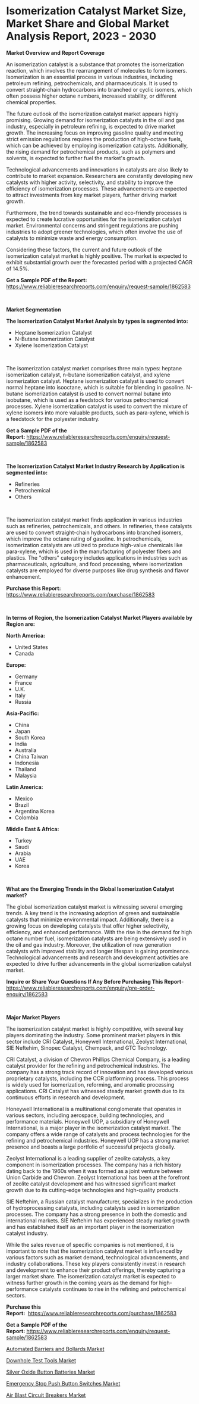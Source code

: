<p><h1>Isomerization Catalyst Market Size, Market Share and Global Market Analysis Report, 2023 - 2030</h1></p><p><strong>Market Overview and Report Coverage</strong></p>
<p><p>An isomerization catalyst is a substance that promotes the isomerization reaction, which involves the rearrangement of molecules to form isomers. Isomerization is an essential process in various industries, including petroleum refining, petrochemicals, and pharmaceuticals. It is used to convert straight-chain hydrocarbons into branched or cyclic isomers, which often possess higher octane numbers, increased stability, or different chemical properties.</p><p>The future outlook of the isomerization catalyst market appears highly promising. Growing demand for isomerization catalysts in the oil and gas industry, especially in petroleum refining, is expected to drive market growth. The increasing focus on improving gasoline quality and meeting strict emission regulations requires the production of high-octane fuels, which can be achieved by employing isomerization catalysts. Additionally, the rising demand for petrochemical products, such as polymers and solvents, is expected to further fuel the market's growth.</p><p>Technological advancements and innovations in catalysts are also likely to contribute to market expansion. Researchers are constantly developing new catalysts with higher activity, selectivity, and stability to improve the efficiency of isomerization processes. These advancements are expected to attract investments from key market players, further driving market growth.</p><p>Furthermore, the trend towards sustainable and eco-friendly processes is expected to create lucrative opportunities for the isomerization catalyst market. Environmental concerns and stringent regulations are pushing industries to adopt greener technologies, which often involve the use of catalysts to minimize waste and energy consumption.</p><p>Considering these factors, the current and future outlook of the isomerization catalyst market is highly positive. The market is expected to exhibit substantial growth over the forecasted period with a projected CAGR of 14.5%.</p></p>
<p><strong>Get a Sample PDF of the Report:</strong> <a href="https://www.reliableresearchreports.com/enquiry/request-sample/1862583">https://www.reliableresearchreports.com/enquiry/request-sample/1862583</a></p>
<p>&nbsp;</p>
<p><strong>Market Segmentation</strong></p>
<p><strong>The Isomerization Catalyst Market Analysis by types is segmented into:</strong></p>
<p><ul><li>Heptane Isomerization Catalyst</li><li>N-Butane Isomerization Catalyst</li><li>Xylene Isomerization Catalyst</li></ul></p>
<p>&nbsp;</p>
<p><p>The isomerization catalyst market comprises three main types: heptane isomerization catalyst, n-butane isomerization catalyst, and xylene isomerization catalyst. Heptane isomerization catalyst is used to convert normal heptane into isooctane, which is suitable for blending in gasoline. N-butane isomerization catalyst is used to convert normal butane into isobutane, which is used as a feedstock for various petrochemical processes. Xylene isomerization catalyst is used to convert the mixture of xylene isomers into more valuable products, such as para-xylene, which is a feedstock for the polyester industry.</p></p>
<p><strong>Get a Sample PDF of the Report:</strong>&nbsp;<a href="https://www.reliableresearchreports.com/enquiry/request-sample/1862583">https://www.reliableresearchreports.com/enquiry/request-sample/1862583</a></p>
<p>&nbsp;</p>
<p><strong>The Isomerization Catalyst Market Industry Research by Application is segmented into:</strong></p>
<p><ul><li>Refineries</li><li>Petrochemical</li><li>Others</li></ul></p>
<p>&nbsp;</p>
<p><p>The isomerization catalyst market finds application in various industries such as refineries, petrochemicals, and others. In refineries, these catalysts are used to convert straight-chain hydrocarbons into branched isomers, which improve the octane rating of gasoline. In petrochemicals, isomerization catalysts are utilized to produce high-value chemicals like para-xylene, which is used in the manufacturing of polyester fibers and plastics. The "others" category includes applications in industries such as pharmaceuticals, agriculture, and food processing, where isomerization catalysts are employed for diverse purposes like drug synthesis and flavor enhancement.</p></p>
<p><strong>Purchase this Report:</strong>&nbsp; <a href="https://www.reliableresearchreports.com/purchase/1862583">https://www.reliableresearchreports.com/purchase/1862583</a></p>
<p>&nbsp;</p>
<p><strong>In terms of Region, the Isomerization Catalyst Market Players available by Region are:</strong></p>
<p>
    <p> <strong> North America: </strong>
        <ul>
            <li>United States</li>
            <li>Canada</li>
        </ul>
        </p> 
    <p> <strong> Europe: </strong>
        <ul>
            <li>Germany</li>
            <li>France</li>
            <li>U.K.</li>
            <li>Italy</li>
            <li>Russia</li>
        </ul>
        </p> 
    <p> <strong> Asia-Pacific: </strong>
        <ul>
            <li>China</li>
            <li>Japan</li>
            <li>South Korea</li>
            <li>India</li>
            <li>Australia</li>
            <li>China Taiwan</li>
            <li>Indonesia</li>
            <li>Thailand</li>
            <li>Malaysia</li>
        </ul>
        </p> 
    <p> <strong> Latin America: </strong>
        <ul>
            <li>Mexico</li>
            <li>Brazil</li>
            <li>Argentina Korea</li>
            <li>Colombia</li>
        </ul>
        </p> 
    <p> <strong> Middle East & Africa: </strong>
        <ul>
            <li>Turkey</li>
            <li>Saudi</li>
            <li>Arabia</li>
            <li>UAE</li>
            <li>Korea</li>
        </ul>
    </p>
    </p>
<p>&nbsp;</p>
<p><strong>What are the Emerging Trends in the Global Isomerization Catalyst market?</strong></p>
<p><p>The global isomerization catalyst market is witnessing several emerging trends. A key trend is the increasing adoption of green and sustainable catalysts that minimize environmental impact. Additionally, there is a growing focus on developing catalysts that offer higher selectivity, efficiency, and enhanced performance. With the rise in the demand for high octane number fuel, isomerization catalysts are being extensively used in the oil and gas industry. Moreover, the utilization of new generation catalysts with improved stability and longer lifespan is gaining prominence. Technological advancements and research and development activities are expected to drive further advancements in the global isomerization catalyst market.</p></p>
<p><strong>Inquire or Share Your Questions If Any Before Purchasing This Report</strong>- <a href="https://www.reliableresearchreports.com/enquiry/pre-order-enquiry/1862583">https://www.reliableresearchreports.com/enquiry/pre-order-enquiry/1862583</a></p>
<p>&nbsp;</p>
<p><strong>Major Market Players</strong></p>
<p><p>The isomerization catalyst market is highly competitive, with several key players dominating the industry. Some prominent market players in this sector include CRI Catalyst, Honeywell International, Zeolyst International, SIE Neftehim, Sinopec Catalyst, Chempack, and GTC Technology.</p><p>CRI Catalyst, a division of Chevron Phillips Chemical Company, is a leading catalyst provider for the refining and petrochemical industries. The company has a strong track record of innovation and has developed various proprietary catalysts, including the CCR platforming process. This process is widely used for isomerization, reforming, and aromatic processing applications. CRI Catalyst has witnessed steady market growth due to its continuous efforts in research and development.</p><p>Honeywell International is a multinational conglomerate that operates in various sectors, including aerospace, building technologies, and performance materials. Honeywell UOP, a subsidiary of Honeywell International, is a major player in the isomerization catalyst market. The company offers a wide range of catalysts and process technologies for the refining and petrochemical industries. Honeywell UOP has a strong market presence and boasts a large portfolio of successful projects globally.</p><p>Zeolyst International is a leading supplier of zeolite catalysts, a key component in isomerization processes. The company has a rich history dating back to the 1960s when it was formed as a joint venture between Union Carbide and Chevron. Zeolyst International has been at the forefront of zeolite catalyst development and has witnessed significant market growth due to its cutting-edge technologies and high-quality products.</p><p>SIE Neftehim, a Russian catalyst manufacturer, specializes in the production of hydroprocessing catalysts, including catalysts used in isomerization processes. The company has a strong presence in both the domestic and international markets. SIE Neftehim has experienced steady market growth and has established itself as an important player in the isomerization catalyst industry.</p><p>While the sales revenue of specific companies is not mentioned, it is important to note that the isomerization catalyst market is influenced by various factors such as market demand, technological advancements, and industry collaborations. These key players consistently invest in research and development to enhance their product offerings, thereby capturing a larger market share. The isomerization catalyst market is expected to witness further growth in the coming years as the demand for high-performance catalysts continues to rise in the refining and petrochemical sectors.</p></p>
<p><strong>Purchase this Report:</strong>&nbsp;&nbsp;<a href="https://www.reliableresearchreports.com/purchase/1862583">https://www.reliableresearchreports.com/purchase/1862583</a></p>
<p></p>
<p><strong>Get a Sample PDF of the Report:</strong>&nbsp;<a href="https://www.reliableresearchreports.com/enquiry/request-sample/1862583">https://www.reliableresearchreports.com/enquiry/request-sample/1862583</a></p>
<p><p><a href="https://medium.com/@palm.quick.roof/automated-barriers-and-bollards-market-analysis-and-sze-forecasted-for-period-from-2023-to-2030-13b6bd649f39">Automated Barriers and Bollards Market</a></p><p><a href="https://medium.com/@index.mill.peace/downhole-test-tools-market-research-report-its-history-and-forecast-2023-to-2030-6af1633fb0f7">Downhole Test Tools Market</a></p><p><a href="https://medium.com/@magaliortiz1955/silver-oxide-button-batteries-market-furnishes-information-on-market-share-market-trends-and-37843398edba">Silver Oxide Button Batteries Market</a></p><p><a href="https://medium.com/@fire.belt.bug/emergency-stop-push-button-switches-market-trends-forecast-and-competitive-analysis-to-2030-1f57030ccac1">Emergency Stop Push Button Switches Market</a></p><p><a href="https://medium.com/@read.code.store/air-blast-circuit-breakers-market-the-key-to-successful-business-strategy-forecast-till-2030-8c5771de7fe4">Air Blast Circuit Breakers Market</a></p></p>